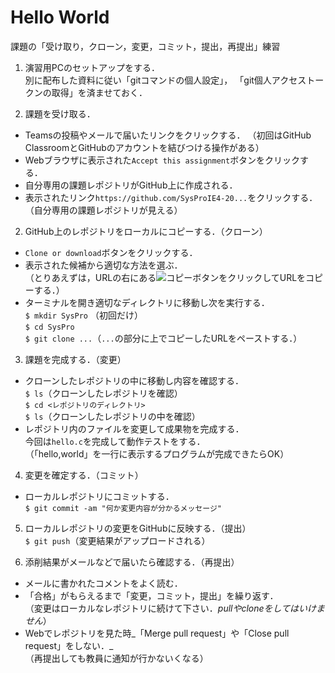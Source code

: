 # Hello World

課題の「受け取り，クローン，変更，コミット，提出，再提出」練習

1. 演習用PCのセットアップをする．<br>
別に配布した資料に従い「gitコマンドの個人設定」，
「git個人アクセストークンの取得」を済ませておく．

1. 課題を受け取る．

  - Teamsの投稿やメールで届いたリンクをクリックする．
  （初回はGitHub ClassroomとGitHubのアカウントを結びつける操作がある）
  - Webブラウザに表示された`Accept this assignment`ボタンをクリックする．
  - 自分専用の課題レポジトリがGitHub上に作成される．
  - 表示されたリンク`https://github.com/SysProIE4-20...`をクリックする．<br>
    （自分専用の課題レポジトリが見える）

2. GitHub上のレポジトリをローカルにコピーする．（クローン）

  - `Clone or download`ボタンをクリックする．
  - 表示された候補から適切な方法を選ぶ．<br>
    （とりあえずは，URLの右にある![コピーボタン](button.jpg)をクリックしてURLをコピーする．）
  - ターミナルを開き適切なディレクトリに移動し次を実行する．<br>
    `$ mkdir SysPro` （初回だけ）<br>
    `$ cd SysPro`<br>
    `$ git clone ...`（`...`の部分に上でコピーしたURLをペーストする．）

3. 課題を完成する．（変更）

  - クローンしたレポジトリの中に移動し内容を確認する．<br>
    `$ ls`（クローンしたレポジトリを確認）<br>
    `$ cd <レポジトリのディレクトリ>`<br>
    `$ ls`（クローンしたレポジトリの中を確認）
  - レポジトリ内のファイルを変更して成果物を完成する．<br>
    今回は`hello.c`を完成して動作テストをする．<br>
    （「hello,world」を一行に表示するプログラムが完成できたらOK）

4. 変更を確定する．（コミット）<br>

  - ローカルレポジトリにコミットする．<br>
    `$ git commit -am "何か変更内容が分かるメッセージ"`

5. ローカルレポジトリの変更をGitHubに反映する．（提出）<br>
  `$ git push`（変更結果がアップロードされる）

6. 添削結果がメールなどで届いたら確認する．（再提出）

  - メールに書かれたコメントをよく読む．
  - 「合格」がもらえるまで「変更，コミット，提出」を繰り返す．<br>
    （変更はローカルなレポジトリに続けて下さい．_pullやcloneをしてはいけません_）
  - Webでレポジトリを見た時_「Merge pull request」や「Close pull request」をしない．_<br>
    （再提出しても教員に通知が行かないくなる）
